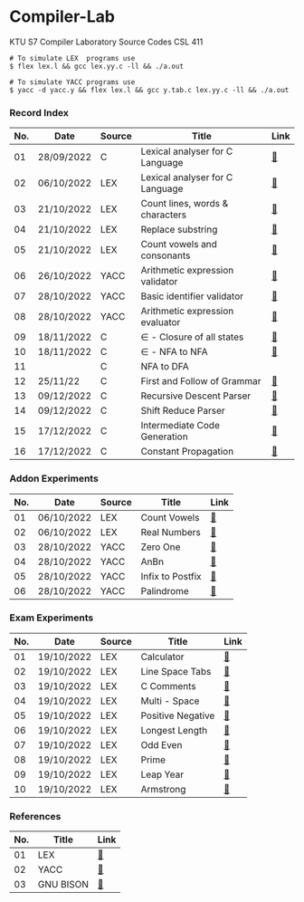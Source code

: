 # Compiler-Lab
KTU S7 Compiler Laboratory Source Codes CSL 411

```console
# To simulate LEX  programs use 
$ flex lex.l && gcc lex.yy.c -ll && ./a.out

# To simulate YACC programs use 
$ yacc -d yacc.y && flex lex.l && gcc y.tab.c lex.yy.c -ll && ./a.out
```


### Record Index
| No. | Date       | Source | Title                           |  Link                                                                                |
| --- | ---------- | ------ | ------------------------------- | -------------------------------------------------------------------------------------|
| 01  | 28/09/2022 | C      | Lexical analyser for C Language |  [🔗](https://github.com/EmmanuelJojy/Compiler-Lab/blob/main/e01_lexical/p1_v1.c)    |
| 02  | 06/10/2022 | LEX    | Lexical analyser for C Language |  [🔗](https://github.com/EmmanuelJojy/Compiler-Lab/blob/main/e02_lex/lexical/lex.l)  |
| 03  | 21/10/2022 | LEX    | Count lines, words & characters |  [🔗](https://github.com/EmmanuelJojy/Compiler-Lab/blob/main/e02_lex/line_word/lex.l)|
| 04  | 21/10/2022 | LEX    | Replace substring               |  [🔗](https://github.com/EmmanuelJojy/Compiler-Lab/blob/main/e02_lex/substr/lex.l)   |
| 05  | 21/10/2022 | LEX    | Count vowels and consonants     |  [🔗](https://github.com/EmmanuelJojy/Compiler-Lab/blob/main/e02_lex/vowcon/lex.l)   |
| 06  | 26/10/2022 | YACC   | Arithmetic expression validator |  [🔗](https://github.com/EmmanuelJojy/Compiler-Lab/tree/main/e03_yacc/arithmetic)    |
| 07  | 28/10/2022 | YACC   | Basic identifier validator      |  [🔗](https://github.com/EmmanuelJojy/Compiler-Lab/tree/main/e03_yacc/identifier)    |
| 08  | 28/10/2022 | YACC   | Arithmetic expression evaluator |  [🔗](https://github.com/EmmanuelJojy/Compiler-Lab/tree/main/e03_yacc/evaluvator)    |
| 09  | 18/11/2022 | C      | ∈ - Closure of all states       |  [🔗](https://github.com/EmmanuelJojy/Compiler-Lab/tree/main/e04_eps/eps.c)          |
| 10  | 18/11/2022 | C      | ∈ - NFA to NFA                  |  [🔗](https://github.com/EmmanuelJojy/Compiler-Lab/tree/main/e05_enfa/enfa.c)        |
| 11  |            | C      | NFA to DFA                      |                                                                                    |
| 12  | 25/11/22   | C      | First and Follow of Grammar     |  [🔗](https://github.com/EmmanuelJojy/Compiler-Lab/tree/main/e07_fifo/fifo.c)        |
| 13  | 09/12/2022 | C      | Recursive Descent Parser        |  [🔗](https://github.com/EmmanuelJojy/Compiler-Lab/tree/main/e08_rdp/rdp.c)          |
| 14  | 09/12/2022 | C      | Shift Reduce Parser             |  [🔗](https://github.com/EmmanuelJojy/Compiler-Lab/tree/main/e09_srp/srp.c)          |
| 15  | 17/12/2022 | C      | Intermediate Code Generation    |  [🔗](https://github.com/EmmanuelJojy/Compiler-Lab/tree/main/e10_icg/icg.c)          |
| 16  | 17/12/2022 | C      | Constant Propagation            |  [🔗](https://github.com/EmmanuelJojy/Compiler-Lab/tree/main/e11_cp/cp.c)          |

### Addon Experiments
| No. | Date       | Source | Title            | Link                                                                              |
| --- | ---------- | ------ | ---------------- | ----------------------------------------------------------------------------------|
| 01  | 06/10/2022 | LEX    | Count Vowels     | [🔗](https://github.com/EmmanuelJojy/Compiler-Lab/blob/main/e02_lex/vowcon/lex.l) |
| 02  | 06/10/2022 | LEX    | Real Numbers     | [🔗](https://github.com/EmmanuelJojy/Compiler-Lab/blob/main/e02_lex/real/lex.l)   |
| 03  | 28/10/2022 | YACC   | Zero One         | [🔗](https://github.com/EmmanuelJojy/Compiler-Lab/tree/main/e03_yacc/addon/01)    |
| 04  | 28/10/2022 | YACC   | AnBn             | [🔗](https://github.com/EmmanuelJojy/Compiler-Lab/tree/main/e03_yacc/addon/anbn)  |
| 05  | 28/10/2022 | YACC   | Infix to Postfix | [🔗](https://github.com/EmmanuelJojy/Compiler-Lab/tree/main/e03_yacc/addon/inpost)|
| 06  | 28/10/2022 | YACC   | Palindrome       | [🔗](https://github.com/EmmanuelJojy/Compiler-Lab/tree/main/e03_yacc/addon/palin) |

### Exam Experiments

| No. | Date       | Source | Title            | Link                                                                                |
| --- | ---------- | ------ | -----------------| ----------------------------------------------------------------------------------- |
| 01  | 19/10/2022 | LEX    | Calculator       | [🔗](https://github.com/EmmanuelJojy/Compiler-Lab/tree/main/e02_lex/exam/q01/lex.l) |
| 02  | 19/10/2022 | LEX    | Line Space Tabs  | [🔗](https://github.com/EmmanuelJojy/Compiler-Lab/tree/main/e02_lex/exam/q02/lex.l) |
| 03  | 19/10/2022 | LEX    | C Comments       | [🔗](https://github.com/EmmanuelJojy/Compiler-Lab/tree/main/e02_lex/exam/q03/lex.l) |
| 04  | 19/10/2022 | LEX    | Multi - Space    | [🔗](https://github.com/EmmanuelJojy/Compiler-Lab/tree/main/e02_lex/exam/q04/lex.l) |
| 05  | 19/10/2022 | LEX    | Positive Negative| [🔗](https://github.com/EmmanuelJojy/Compiler-Lab/tree/main/e02_lex/exam/q05/lex.l) |
| 06  | 19/10/2022 | LEX    | Longest Length   | [🔗](https://github.com/EmmanuelJojy/Compiler-Lab/tree/main/e02_lex/exam/q06/lex.l) |
| 07  | 19/10/2022 | LEX    | Odd Even         | [🔗](https://github.com/EmmanuelJojy/Compiler-Lab/tree/main/e02_lex/exam/q07/lex.l) |
| 08  | 19/10/2022 | LEX    | Prime            | [🔗](https://github.com/EmmanuelJojy/Compiler-Lab/tree/main/e02_lex/exam/q08/lex.l) |
| 09  | 19/10/2022 | LEX    | Leap Year        | [🔗](https://github.com/EmmanuelJojy/Compiler-Lab/tree/main/e02_lex/exam/q09/lex.l) |
| 10  | 19/10/2022 | LEX    | Armstrong        | [🔗](https://github.com/EmmanuelJojy/Compiler-Lab/tree/main/e02_lex/exam/q10/lex.l) |

### References
| No. | Title     | Link                                                                             |
| --- | --------- | -------------------------------------------------------------------------------- |
| 01  | LEX       | [🔗](https://github.com/EmmanuelJojy/Compiler-Lab/blob/main/references/lex.pdf)  |
| 02  | YACC      | [🔗](https://github.com/EmmanuelJojy/Compiler-Lab/blob/main/references/yacc.pdf) |
| 03  | GNU BISON | [🔗](https://www.gnu.org/software/bison/manual/bison.html)                       |
